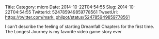 Title: 
Category: micro
Date: 2014-10-22T04:54:55
Slug: 2014-10-22T04:54:55
TwitterId: 524785949859778561
TweetUrl: https://twitter.com/mark_philpot/status/524785949859778561

I can’t describe the feeling of starting Dreamfall Chapters for the first time. The Longest Journey is my favorite video game story ever